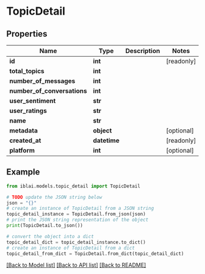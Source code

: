 # TopicDetail


## Properties

Name | Type | Description | Notes
------------ | ------------- | ------------- | -------------
**id** | **int** |  | [readonly] 
**total_topics** | **int** |  | 
**number_of_messages** | **int** |  | 
**number_of_conversations** | **int** |  | 
**user_sentiment** | **str** |  | 
**user_ratings** | **str** |  | 
**name** | **str** |  | 
**metadata** | **object** |  | [optional] 
**created_at** | **datetime** |  | [readonly] 
**platform** | **int** |  | [optional] 

## Example

```python
from iblai.models.topic_detail import TopicDetail

# TODO update the JSON string below
json = "{}"
# create an instance of TopicDetail from a JSON string
topic_detail_instance = TopicDetail.from_json(json)
# print the JSON string representation of the object
print(TopicDetail.to_json())

# convert the object into a dict
topic_detail_dict = topic_detail_instance.to_dict()
# create an instance of TopicDetail from a dict
topic_detail_from_dict = TopicDetail.from_dict(topic_detail_dict)
```
[[Back to Model list]](../README.md#documentation-for-models) [[Back to API list]](../README.md#documentation-for-api-endpoints) [[Back to README]](../README.md)


